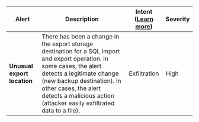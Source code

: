 |Alert|Description|Intent ([Learn more](#intentions))|Severity|
|----|----|:----:|--|
|**Unusual export location**|There has been a change in the export storage destination for a SQL import and export operation. In some cases, the alert detects a legitimate change (new backup destination). In other cases, the alert detects a malicious action (attacker easily exfiltrated data to a file).|Exfiltration|High|


